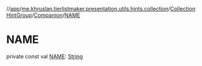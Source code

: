//[app](../../../../index.md)/[me.khruslan.tierlistmaker.presentation.utils.hints.collection](../../index.md)/[CollectionHintGroup](../index.md)/[Companion](index.md)/[NAME](-n-a-m-e.md)

# NAME

private const val [NAME](-n-a-m-e.md): [String](https://kotlinlang.org/api/latest/jvm/stdlib/kotlin/-string/index.html)
